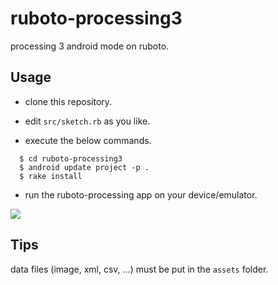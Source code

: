 # ruboto-processing3

processing 3 android mode on ruboto.

## Usage

* clone this repository.

* edit `src/sketch.rb` as you like.

* execute the below commands.

```
  $ cd ruboto-processing3
  $ android update project -p .
  $ rake install
```

* run the ruboto-processing app on your device/emulator.

![](https://github.com/hoshi-sano/ruboto-processing3/wiki/images/ruboto-processing3.png)

## Tips

data files (image, xml, csv, ...) must be put in the `assets` folder.
